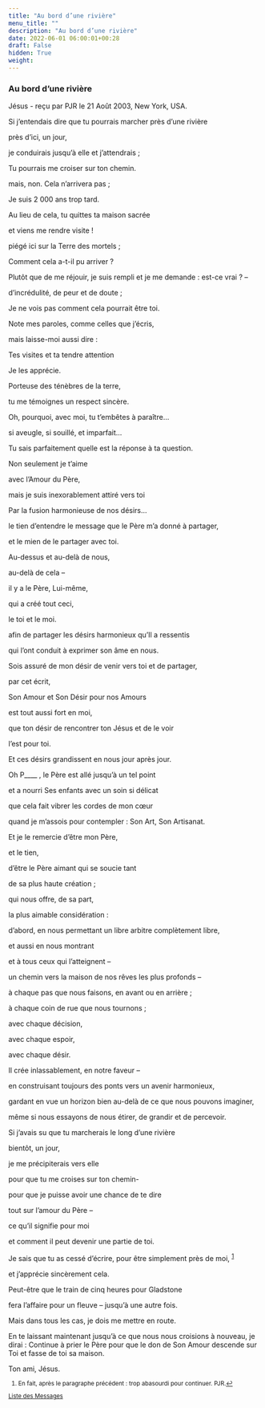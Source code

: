 ```yaml
---
title: "Au bord d’une rivière"
menu_title: ""
description: "Au bord d’une rivière"
date: 2022-06-01 06:00:01+00:28
draft: False
hidden: True
weight:
---
```

### Au bord d’une rivière

Jésus - reçu par PJR le 21 Août 2003, New York, USA.

Si j’entendais dire que tu pourrais marcher près d’une rivière

près d’ici, un jour,

je conduirais jusqu’à elle et j’attendrais ;

Tu pourrais me croiser sur ton chemin.

mais, non. Cela n’arrivera pas ;

Je suis 2 000 ans trop tard.

Au lieu de cela, tu quittes ta maison sacrée

et viens me rendre visite !

piégé ici sur la Terre des mortels ;

Comment cela a-t-il pu arriver ?

Plutôt que de me réjouir, je suis rempli et je me demande : est-ce vrai ? –

d’incrédulité, de peur et de doute ;

Je ne vois pas comment cela pourrait être toi.

Note mes paroles, comme celles que j’écris,

mais laisse-moi aussi dire :

Tes visites et ta tendre attention

Je les apprécie.

Porteuse des ténèbres de la terre,

tu me témoignes un respect sincère.

Oh, pourquoi, avec moi, tu t’embêtes à paraître…

si aveugle, si souillé, et imparfait…

Tu sais parfaitement quelle est la réponse à ta question.

Non seulement je t’aime

avec l’Amour du Père,

mais je suis inexorablement attiré vers toi

Par la fusion harmonieuse de nos désirs…

le tien d’entendre le message que le Père m’a donné à partager,

et le mien de le partager avec toi.

Au-dessus et au-delà de nous,

au-delà de cela –

il y a le Père, Lui-même,

qui a créé tout ceci,

le toi et le moi.

afin de partager les désirs harmonieux qu’Il a ressentis

qui l’ont conduit à exprimer son âme en nous.

Sois assuré de mon désir de venir vers toi et de partager,

par cet écrit,

Son Amour et Son Désir pour nos Amours

est tout aussi fort en moi,

que ton désir de rencontrer ton Jésus et de le voir

l’est pour toi.

Et ces désirs grandissent en nous jour après jour.

Oh P____ , le Père est allé jusqu’à un tel point

et a nourri Ses enfants avec un soin si délicat

que cela fait vibrer les cordes de mon cœur

quand je m’assois pour contempler : Son Art, Son Artisanat.

Et je le remercie d’être mon Père,

et le tien,

d’être le Père aimant qui se soucie tant

de sa plus haute création ;

qui nous offre, de sa part,

la plus aimable considération :

d’abord, en nous permettant un libre arbitre complètement libre,

et aussi en nous montrant

et à tous ceux qui l’atteignent –

un chemin vers la maison de nos rêves les plus profonds –

à chaque pas que nous faisons, en avant ou en arrière ;

à chaque coin de rue que nous tournons ;

avec chaque décision,

avec chaque espoir,

avec chaque désir.

Il crée inlassablement, en notre faveur –

en construisant toujours des ponts vers un avenir harmonieux,

gardant en vue un horizon bien au-delà de ce que nous pouvons imaginer,

même si nous essayons de nous étirer, de grandir et de percevoir.

Si j’avais su que tu marcherais le long d’une rivière

bientôt, un jour,

je me précipiterais vers elle

pour que tu me croises sur ton chemin-

pour que je puisse avoir une chance de te dire

tout sur l’amour du Père –

ce qu’il signifie pour moi

et comment il peut devenir une partie de toi.

Je sais que tu as cessé d’écrire, pour être simplement près de moi, <sup id="a1">[1](#f1)</sup>

et j’apprécie sincèrement cela.

Peut-être que le train de cinq heures pour Gladstone

fera l’affaire pour un fleuve – jusqu’à une autre fois.

Mais dans tous les cas, je dois me mettre en route.

En te laissant maintenant jusqu’à ce que nous nous croisions à nouveau, je dirai : Continue à prier le Père pour que le don de Son Amour descende sur Toi et fasse de toi sa maison.

Ton ami, Jésus.
<small>

1. <large id="f1"> En fait, après le paragraphe précédent : trop abasourdi pour continuer. PJR.[↩](#a1)

[Liste des Messages](/fr-contemporary-messages/fr-contemporary-messages-by-date-order/fr-contemporary-messages-2003)